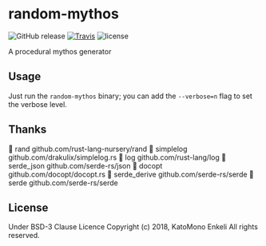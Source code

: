 # random-mythos

![GitHub release](https://img.shields.io/github/release/k4t0mono/random-mythos.svg?style=flat-square)
[![Travis](https://img.shields.io/travis/k4t0mono/radom-mythos.svg?style=flat-square)](https://travis-ci.org/k4t0mono/radom-mythos)
![license](https://img.shields.io/github/license/k4t0mono/radom-mythos.svg?style=flat-square)

A procedural mythos generator

## Usage

Just run the `random-mythos` binary; you can add the `--verbose=n` flag to set the
verbose level.

## Thanks

💖 rand github.com/rust-lang-nursery/rand
💖 simplelog github.com/drakulix/simplelog.rs
💖 log github.com/rust-lang/log
💖 serde_json github.com/serde-rs/json
💖 docopt github.com/docopt/docopt.rs
💖 serde_derive github.com/serde-rs/serde
💖 serde github.com/serde-rs/serde

## License

Under BSD-3 Clause Licence
Copyright (c) 2018, KatoMono Enkeli All rights reserved.
